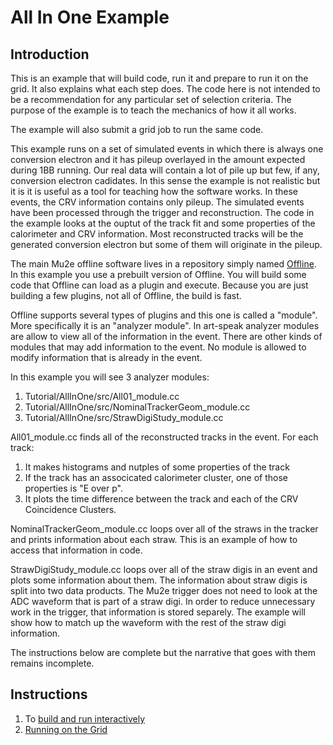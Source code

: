 # All In One Example

## Introduction

This is an example that will build code, run it and prepare to run it on the grid. It also explains what each step does.
The code here is not intended to be a recommendation for any particular set of selection criteria.
The purpose of the example is to teach the mechanics of how it all works.

The example will also submit a grid job to run the same code.

This example runs on a set of simulated events in which there is always one conversion electron and it has pileup
overlayed in the amount expected during 1BB running. Our real data will contain a lot of pile up but few, if any,
conversion electron cadidates.
In this sense the example is not realistic but it is it is useful as a tool for teaching how the software works.
In these events, the CRV information contains only pileup.
The simulated events have been processed through the trigger and reconstruction.
The code in the example looks at the ouptut of the track fit and some properties of the calorimeter
and CRV information.
Most reconstructed tracks will be the generated
conversion electron but some of them will originate in the pileup.

The main Mu2e offline software lives in a repository simply named [Offline](https://github.com/Mu2e/Offline).
In this example you use a prebuilt version of Offline.  You will build some code that Offline can load as a plugin
and execute.  Because you are just building a few plugins, not all of Offline, the build is fast.

Offline supports several types of plugins and this one is called a "module".  More specifically it
is an "analyzer module".  In art-speak analyzer modules are allow to view all of the information in the event.
There are other kinds of modules that may add information to the event.  No module is allowed to modify information
that is already in the event.

In this example you will see 3 analyzer modules:

1. Tutorial/AllInOne/src/All01_module.cc
1. Tutorial/AllInOne/src/NominalTrackerGeom_module.cc
1. Tutorial/AllInOne/src/StrawDigiStudy_module.cc

All01_module.cc finds all of the reconstructed tracks in the event.  For each track:

1. It makes histograms and nutples of some properties of the track
1. If the track has an associcated calorimeter cluster, one of those properties is "E over p".
1. It plots the time difference between the track and each of the CRV Coincidence Clusters.

NominalTrackerGeom_module.cc loops over all of the straws in the tracker and prints information
about each straw. This is an example of how to access that information in code.

StrawDigiStudy_module.cc loops over all of the straw digis in an event and plots some information
about them.  The information about straw digis is split into two data products.
The Mu2e trigger does not need to look at the ADC waveform that is part of a straw digi.
In order to reduce unnecessary work in the trigger, that information is stored separely.
The example will show how to match up the waveform with the rest of the straw digi information.

The instructions below are complete but the narrative that goes with them remains incomplete.

## Instructions

1. To [build and run interactively](Interactive.md)
1. [Running on the Grid](Grid.md)
